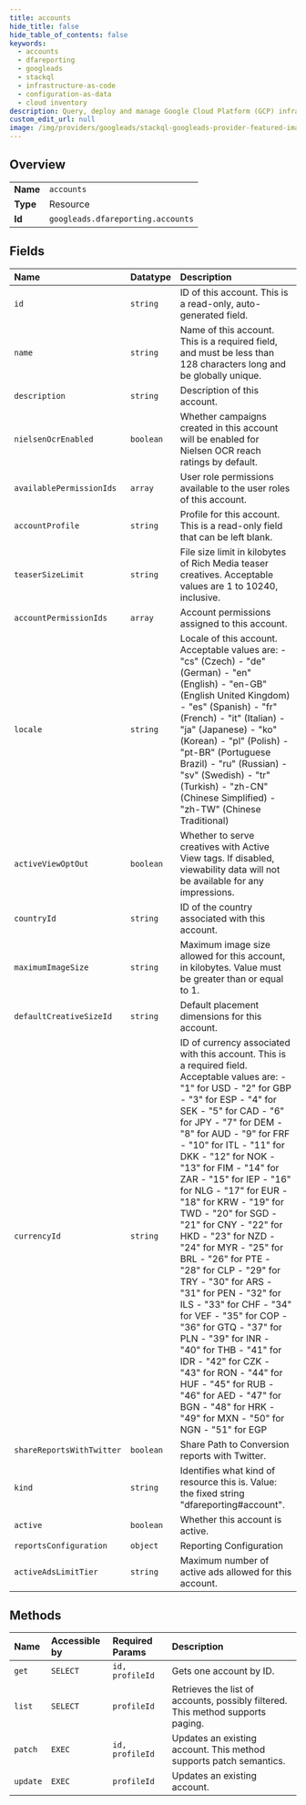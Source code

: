 ```yaml
---
title: accounts
hide_title: false
hide_table_of_contents: false
keywords:
  - accounts
  - dfareporting
  - googleads    
  - stackql
  - infrastructure-as-code
  - configuration-as-data
  - cloud inventory
description: Query, deploy and manage Google Cloud Platform (GCP) infrastructure and resources using SQL
custom_edit_url: null
image: /img/providers/googleads/stackql-googleads-provider-featured-image.png
---
```

  
    

## Overview
<table><tbody>
<tr><td><b>Name</b></td><td><code>accounts</code></td></tr>
<tr><td><b>Type</b></td><td>Resource</td></tr>
<tr><td><b>Id</b></td><td><code>googleads.dfareporting.accounts</code></td></tr>
</tbody></table>

## Fields
| Name | Datatype | Description |
|:-----|:---------|:------------|
| `id` | `string` | ID of this account. This is a read-only, auto-generated field. |
| `name` | `string` | Name of this account. This is a required field, and must be less than 128 characters long and be globally unique. |
| `description` | `string` | Description of this account. |
| `nielsenOcrEnabled` | `boolean` | Whether campaigns created in this account will be enabled for Nielsen OCR reach ratings by default. |
| `availablePermissionIds` | `array` | User role permissions available to the user roles of this account. |
| `accountProfile` | `string` | Profile for this account. This is a read-only field that can be left blank. |
| `teaserSizeLimit` | `string` | File size limit in kilobytes of Rich Media teaser creatives. Acceptable values are 1 to 10240, inclusive. |
| `accountPermissionIds` | `array` | Account permissions assigned to this account. |
| `locale` | `string` | Locale of this account. Acceptable values are: - "cs" (Czech) - "de" (German) - "en" (English) - "en-GB" (English United Kingdom) - "es" (Spanish) - "fr" (French) - "it" (Italian) - "ja" (Japanese) - "ko" (Korean) - "pl" (Polish) - "pt-BR" (Portuguese Brazil) - "ru" (Russian) - "sv" (Swedish) - "tr" (Turkish) - "zh-CN" (Chinese Simplified) - "zh-TW" (Chinese Traditional)  |
| `activeViewOptOut` | `boolean` | Whether to serve creatives with Active View tags. If disabled, viewability data will not be available for any impressions. |
| `countryId` | `string` | ID of the country associated with this account. |
| `maximumImageSize` | `string` | Maximum image size allowed for this account, in kilobytes. Value must be greater than or equal to 1. |
| `defaultCreativeSizeId` | `string` | Default placement dimensions for this account. |
| `currencyId` | `string` | ID of currency associated with this account. This is a required field. Acceptable values are: - "1" for USD - "2" for GBP - "3" for ESP - "4" for SEK - "5" for CAD - "6" for JPY - "7" for DEM - "8" for AUD - "9" for FRF - "10" for ITL - "11" for DKK - "12" for NOK - "13" for FIM - "14" for ZAR - "15" for IEP - "16" for NLG - "17" for EUR - "18" for KRW - "19" for TWD - "20" for SGD - "21" for CNY - "22" for HKD - "23" for NZD - "24" for MYR - "25" for BRL - "26" for PTE - "28" for CLP - "29" for TRY - "30" for ARS - "31" for PEN - "32" for ILS - "33" for CHF - "34" for VEF - "35" for COP - "36" for GTQ - "37" for PLN - "39" for INR - "40" for THB - "41" for IDR - "42" for CZK - "43" for RON - "44" for HUF - "45" for RUB - "46" for AED - "47" for BGN - "48" for HRK - "49" for MXN - "50" for NGN - "51" for EGP  |
| `shareReportsWithTwitter` | `boolean` | Share Path to Conversion reports with Twitter. |
| `kind` | `string` | Identifies what kind of resource this is. Value: the fixed string "dfareporting#account". |
| `active` | `boolean` | Whether this account is active. |
| `reportsConfiguration` | `object` | Reporting Configuration |
| `activeAdsLimitTier` | `string` | Maximum number of active ads allowed for this account. |
## Methods
| Name | Accessible by | Required Params | Description |
|:-----|:--------------|:----------------|:------------|
| `get` | `SELECT` | `id, profileId` | Gets one account by ID. |
| `list` | `SELECT` | `profileId` | Retrieves the list of accounts, possibly filtered. This method supports paging. |
| `patch` | `EXEC` | `id, profileId` | Updates an existing account. This method supports patch semantics. |
| `update` | `EXEC` | `profileId` | Updates an existing account. |

